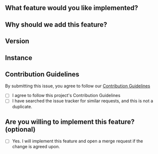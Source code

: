 <!-- 💖 Thanks for taking the time to fill out this bug report!
💁 Having trouble with deployment? [Ask the support chat.](https://matrix.to/#/#firefish-community:nitro.chat)
🔒 Found a security vulnerability? [Please disclose it responsibly.](https://firefish.dev/firefish/firefish/-/blob/develop/SECURITY.md)
🤝 By submitting this feature request, you agree to follow our [Contribution Guidelines.](https://firefish.dev/firefish/firefish/-/blob/develop/CONTRIBUTING.md) -->

## What feature would you like implemented? <!-- Please give us a brief description of what you'd like. -->

## Why should we add this feature? <!-- Please give us a brief description of why your feature is important. -->

## Version <!-- What version of firefish is your instance running? You can find this by clicking your instance's logo at the bottom left and then clicking instance information. -->

## Instance <!-- What instance of firefish are you using? -->

## Contribution Guidelines
By submitting this issue, you agree to follow our [Contribution Guidelines](https://firefish.dev/firefish/firefish/-/blob/develop/CONTRIBUTING.md)
- [ ] I agree to follow this project's Contribution Guidelines
- [ ] I have searched the issue tracker for similar requests, and this is not a duplicate.

## Are you willing to implement this feature? (optional)
- [ ] Yes. I will implement this feature and open a merge request if the change is agreed upon.
